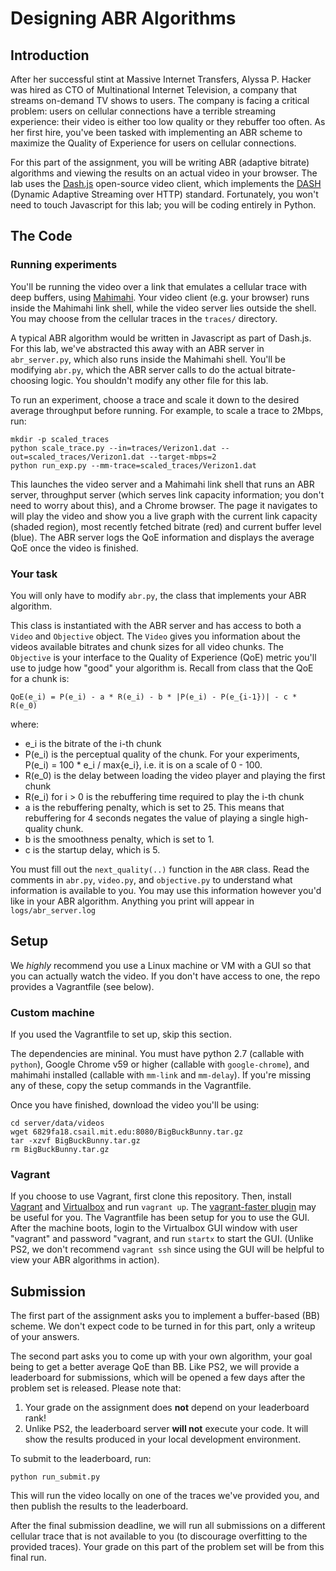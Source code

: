 # Designing ABR Algorithms

## Introduction

After her successful stint at Massive Internet Transfers, Alyssa P. Hacker was hired as
CTO of Multinational Internet Television, a company that streams on-demand TV
shows to users. The company is facing a critical problem: users on cellular
connections have a terrible streaming experience: their video is either too low
quality or they rebuffer too often.
As her first hire, you've been tasked with implementing an ABR scheme to
maximize the
Quality of Experience for users on cellular connections. 

For this part of the assignment, you will be writing ABR (adaptive bitrate) algorithms and viewing the results
on an actual video in your browser. The lab uses the [Dash.js](https://github.com/Dash-Industry-Forum/dash.js/wiki)
open-source video client, which implements the [DASH](https://en.wikipedia.org/wiki/Dynamic_Adaptive_Streaming_over_HTTP)
(Dynamic Adaptive Streaming over HTTP) standard. Fortunately, you won't need to touch Javascript for this lab; you will
be coding entirely in Python.

## The Code

### Running experiments

You'll be running the video over a link that emulates a cellular trace with deep buffers,
using [Mahimahi](mahimahi.mit.edu). Your video client
(e.g. your browser) runs inside the Mahimahi link shell, while the video server lies outside the shell. You may choose from
the cellular traces in the `traces/` directory. 

A typical ABR algorithm would be written in Javascript as part of Dash.js. For this lab, we've abstracted this away with
an ABR server in `abr_server.py`, which also runs inside the Mahimahi shell. You'll be modifying `abr.py`, which the ABR
server calls to do the actual bitrate-choosing logic. You shouldn't modify any other file for this lab.

To run an experiment, choose a trace and scale it down to the desired average
throughput before running. For example, to scale a trace to 2Mbps, run:
```
mkdir -p scaled_traces
python scale_trace.py --in=traces/Verizon1.dat --out=scaled_traces/Verizon1.dat --target-mbps=2
python run_exp.py --mm-trace=scaled_traces/Verizon1.dat
```
This launches the video server and a Mahimahi link shell that runs an ABR server, throughput server (which serves link
capacity information; you don't need to worry about this), and a Chrome browser. The page it navigates to will play the
video and show you a live graph with the current link capacity (shaded region), most recently fetched bitrate (red) and
current buffer level (blue). The ABR server logs the QoE information and displays the average QoE once the video is finished.

### Your task

You will only have to modify `abr.py`, the class that implements your ABR algorithm.

This class is instantiated with the ABR server and has access to both a `Video` and `Objective` object. The `Video` gives you
information about the videos available bitrates and chunk sizes for all video chunks. The `Objective` is your interface to the
Quality of Experience (QoE) metric you'll use to judge how "good" your algorithm is. Recall from class that the QoE for a chunk
is:
```
QoE(e_i) = P(e_i) - a * R(e_i) - b * |P(e_i) - P(e_{i-1})| - c * R(e_0)
```
where:
 - e_i is the bitrate of the i-th chunk
 - P(e_i) is the perceptual quality of the chunk. For your experiments, P(e_i) = 100 * e_i / max{e_i}, i.e. it is on a scale of 0 - 100.
 - R(e_0) is the delay between loading the video player and playing the first chunk
 - R(e_i) for i > 0 is the rebuffering time required to play the i-th chunk
 - a is the rebuffering penalty, which is set to 25. This means that rebuffering for 4 seconds negates the value of playing a single high-quality chunk.
 - b is the smoothness penalty, which is set to 1.
 - c is the startup delay, which is 5.
 
You must fill out the `next_quality(..)` function in the `ABR` class.
Read the comments in `abr.py`, `video.py`, and `objective.py` to understand what information is available to you. You may use
this information however you'd like in your ABR algorithm. Anything you print will appear in `logs/abr_server.log`

## Setup

We _highly_ recommend you use a Linux machine or VM with a GUI so that you can actually watch the video.
If you don't have access to one, the repo provides a Vagrantfile (see below).

### Custom machine

If you used the Vagrantfile to set up, skip this section.

The dependencies are mininal. You must have python 2.7 (callable with `python`), Google Chrome v59 or higher (callable with `google-chrome`),
and mahimahi installed (callable with `mm-link` and `mm-delay`). If you're missing any of these, copy the setup commands in the Vagrantfile.

Once you have finished, download the video you'll be using:
```
cd server/data/videos
wget 6829fa18.csail.mit.edu:8080/BigBuckBunny.tar.gz
tar -xzvf BigBuckBunny.tar.gz
rm BigBuckBunny.tar.gz
```

### Vagrant

If you choose to use Vagrant, first clone this repository.
Then, install [Vagrant](https://www.vagrantup.com/) and [Virtualbox](https://www.virtualbox.org/) and run `vagrant up`.
The [vagrant-faster plugin](https://github.com/rdsubhas/vagrant-faster) may be useful for you.
The Vagrantfile has been setup for you to use the GUI. After the machine boots, login to the Virtualbox GUI window with user "vagrant" and password "vagrant, and run `startx` to start the GUI. (Unlike PS2, we don't recommend `vagrant ssh` since using the GUI will be helpful to view your ABR algorithms in action).

## Submission

The first part of the assignment asks you to implement a buffer-based (BB) scheme. We don't expect code to be turned in for this part, only a writeup of your answers.

The second part asks you to come up with your own algorithm, your goal being to get a better average QoE than BB. Like PS2, we
will provide a leaderboard for submissions, which will be opened a few days after the problem set is released. Please note that:
1. Your grade on the assignment does **not** depend on your leaderboard rank!
2. Unlike PS2, the leaderboard server **will not** execute your code. It will show the results produced in your local development environment.

To submit to the leaderboard, run:
```
python run_submit.py
```
This will run the video locally on one of the traces we've provided you, and then publish the results to the leaderboard.

After the final submission deadline, we will run all submissions on a different cellular trace that is not available to you
(to discourage overfitting to the provided traces). Your grade on this part of the problem set will be from this final run.
